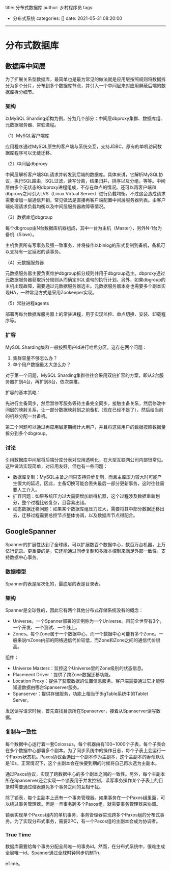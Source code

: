 title: 分布式数据库
author: 乡村程序员
tags:
  - 分布式系统
categories: []
date: 2021-05-31 08:20:00
---
# 分布式数据库

## 数据库中间层

为了扩展关系型数据库，最简单也是最为常见的做法就是应用层按照规则将数据拆分为多个分片，分布到多个数据库节点，并引入一个中间层来对应用屏蔽后端的数据库拆分细节。

### 架构

以MySQL Sharding架构为例，分为几个部分：中间层dbproxy集群、数据库组、元数据服务器、常驻进程。

（1）MySQL客户端库

应用程序通过MySQL原生的客户端与系统交互，支持JDBC，原有的单机访问数据库程序可以无缝迁移。

（2）中间层dbproxy

中间层解析客户端SQL请求并转发到后端的数据库。具体来讲，它解析MySQL协议，执行SQL路由，SQL过滤，读写分离，结果归并，排序以及分组，等等。中间层由多个无状态的dbproxy进程组成，不存在单点的情况。还可以再客户端和dbproxy之间引入LVS（Linux Virtual Server）进行负载均衡。不过这会造成请求需要增加一层通信开销，常见做法是直接再客户端配置中间层服务器列表。由客户端处理请求负载均衡以及中间层服务器故障等情况。

（3）数据库组dbgroup

每个dbgroup由N台数据库机器组成，其中一台为主机（Master），另外N-1台为备机（Slave）。

主机负责所有写事务及强一致事务，并将操作以binlog的形式复制到备机，备机可以支持有一定延迟的读事务。

（4）元数据服务器

元数据服务器主要负责维护dbgroup拆分规则并用于dbgroup选主。dbproxy通过元数据服务器获取拆分规则从而确定SQL语句的执行计划。另外，如果dbgroup的主机出现故障，需要通过元数据服务器选主。元数据服务器本身也需要多个副本实现HA，一种常见方式是采用Zookeeper实现。

（5）常驻进程agents

部署再每台数据库服务器上的常驻进程，用于实现监控、单点切换、安装、卸载程序等。

### 扩容

MySQL Sharding集群一般按照用户id进行哈希分区，这存在两个问题：

1. 集群容量不够怎么办？
2. 单个用户数据量太大怎么办？

对于第一个问题，MySQL Sharding集群往往会采用双倍扩容的方案，即从2台服务器扩到4台，再扩到8台，依次类推。

扩容的基本策略：

先进行主备同步，然后暂停写服务等待主备完全同步，接触主备关系，然后修改中间层的映射关系，让一部分数据映射到之前备机（现在已经不是了），然后给当前的机器分配一台备机。

第二个问题可以通过再应用层定期统计大用户，并且将这些用户的数据按照数据量拆分到多个dbgroup。

### 讨论

引用数据库中间层将后端分库分表对应用透明化，在大型互联网公司内部很常见。这种做法实现简单，对应用友好，但也有一些问题：

- 数据库复制：MySQL主备之间只支持异步复制，而且主库压力较大时可能产生很大的延迟，因此，主备切换可能会丢失最后一部分更新事务，这时往往需要人工介入。
- 扩容问题：如果系统压力过大需要增加新得机器，这个过程涉及数据重新划分，整个过程比较复杂，且容易出错。
- 动态数据迁移问题：如果某个数据库组压力过大，需要将其中部分数据迁移出去，迁移过程需要总控节点整体协调，以及数据库节点得配合。

## GoogleSpanner

Spanner的扩展性达到了全球级，可以扩展数百个数据中心，数百万台机器，上万亿行记录。更重要的是，它还能通过同步复制和多版本控制来满足外部一致性，支持数据中心事务。

### 数据模型

Spanner的表是层次化的，最底层的表是目录表。

### 架构

Spanner是全球性的，因此它有两个其他分布式存储系统没有的概念：

- Universe。一个Spanner部署的实例称为一个Universe。目前全世界有3个，一个开发、一个测试、一个线上。
- Zones。每个Zone属于一个数据中心，而一个数据中心可能有多个Zone。一般来说mZone内部的网络通信代价较低，而Zone和Zone之间的通信代价很高。

组件：

- Universe Masters：监控这个Universe里的Zone级别的状态信息。
- Placement Driver：提供了跨Zone数据迁移功能。
- Location Proxy：提供了获取数据的位置信息服务。客户端需要通过它才能够知道数据由哪台Spanserver服务。
- Spanserver：提供存储服务，功能上相当于BigTable系统中的Tablet Server。

发送读写请求时候，首先查找目录所在Spanserver，接着从Spanserver读写数据。

### 复制与一致性

每个数据中心运行着一套Colossus，每个机器由有100~1000个子表，每个子表会在多个数据中心部署多个副本。为了同步系统中的操作日志，每个子表上会运行一个Paxos状态机。Paxos协议会选出一个副本作为主副本，这个主副本的寿命默认是10s，正常情况下，这个主副本会在快要到期的时候将自己再次选为主副本。

通过Paxos协议，实现了跨数据中心的多个副本之间的一致性。另外，每个主副本所在Spanserver还会实现一个锁表用于并发控制，读写事务操作某个子表上的目录时需要通过缩表避免多个事务之间的互相干扰。

除了锁表，每个主副本上还有一个事务管理器。如果事务在一个Paxos组里面，可以绕过事务管理器。但是一旦事务跨多个Paxos组，就需要事务管理器来协调。

锁表实现单个Paxos组内的单机事务，事务管理器实现跨多个Paxos组的分布式事务。为了实现分布式事务，需要2PC，有一个Paxos组的主副本会成为协调者。

### True Time

数据库需要给每个事务分配全局唯一的事务id。然而，在分布式系统中，很难生成全局唯一id。Spanner通过全球时钟同步机制Tru

eTime。



















